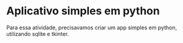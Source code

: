 # Aplicativo simples em python
Para essa atividade, precisavamos criar um app simples em python, utilizando sqlite e tkinter.
